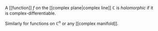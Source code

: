 
A [[function]] $f$ on the [[complex plane|complex line]] $\mathbb{C}$ is _holomorphic_ if it is complex-differentiable. 

Similarly for functions on $\mathbb{C}^n$ or any [[complex manifold]].